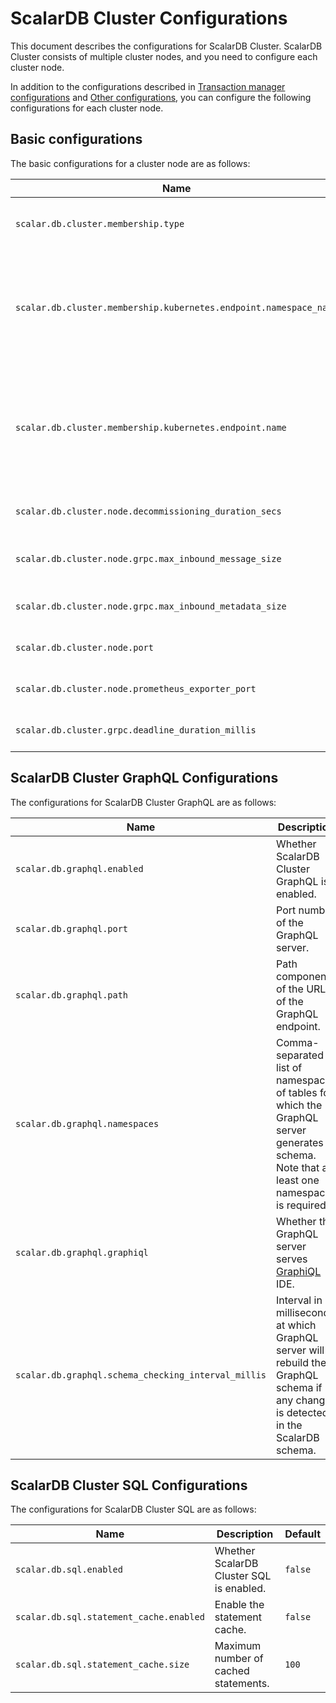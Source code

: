 # ScalarDB Cluster Configurations

This document describes the configurations for ScalarDB Cluster.
ScalarDB Cluster consists of multiple cluster nodes, and you need to configure each cluster node.

In addition to the configurations described in [Transaction manager configurations](https://github.com/scalar-labs/scalardb/blob/master/docs/configurations.md#transaction-manager-configurations) and [Other configurations](https://github.com/scalar-labs/scalardb/blob/master/docs/configurations.md#other-configurations), you can configure the following configurations for each cluster node.

## Basic configurations

The basic configurations for a cluster node are as follows:

| Name                                                              | Description                                                                                                                                                                                         | Default                |
|-------------------------------------------------------------------|-----------------------------------------------------------------------------------------------------------------------------------------------------------------------------------------------------|------------------------|
| `scalar.db.cluster.membership.type`                               | Membership type. Currently, only `KUBERNETES` can be specified.                                                                                                                                     | `KUBERNETES`           |
| `scalar.db.cluster.membership.kubernetes.endpoint.namespace_name` | This configuration is for the `KUBERNETES` membership type. Namespace name for the [endpoint resource](https://kubernetes.io/docs/concepts/services-networking/service/#endpoints).                 | `default`              |
| `scalar.db.cluster.membership.kubernetes.endpoint.name`           | This configuration is for the `KUBERNETES` membership type. Name of the [endpoint resource](https://kubernetes.io/docs/concepts/services-networking/service/#endpoints) to get the membership info. |                        |
| `scalar.db.cluster.node.decommissioning_duration_secs`            | Decommissioning duration in seconds.                                                                                                                                                                | `30`                   |
| `scalar.db.cluster.node.grpc.max_inbound_message_size`            | Maximum message size allowed to be received.                                                                                                                                                        | The gRPC default value |
| `scalar.db.cluster.node.grpc.max_inbound_metadata_size`           | Maximum size of metadata allowed to be received.                                                                                                                                                    | The gRPC default value |
| `scalar.db.cluster.node.port`                                     | Port number of the ScalarDB Cluster node.                                                                                                                                                           | `60053`                |
| `scalar.db.cluster.node.prometheus_exporter_port`                 | Port number of the Prometheus exporter.                                                                                                                                                             | `9080`                 |
| `scalar.db.cluster.grpc.deadline_duration_millis`                 | Deadline duration for gRPC in milliseconds.                                                                                                                                                         | `60000` (60 seconds)   |

## ScalarDB Cluster GraphQL Configurations

The configurations for ScalarDB Cluster GraphQL are as follows:

| Name                                                | Description                                                                                                                                 | Default              |
|-----------------------------------------------------|---------------------------------------------------------------------------------------------------------------------------------------------|----------------------|
| `scalar.db.graphql.enabled`                         | Whether ScalarDB Cluster GraphQL is enabled.                                                                                                | `false`              |
| `scalar.db.graphql.port`                            | Port number of the GraphQL server.                                                                                                          | `8080`               |
| `scalar.db.graphql.path`                            | Path component of the URL of the GraphQL endpoint.                                                                                          | `/graphql`           |
| `scalar.db.graphql.namespaces`                      | Comma-separated list of namespaces of tables for which the GraphQL server generates a schema. Note that at least one namespace is required. |                      |
| `scalar.db.graphql.graphiql`                        | Whether the GraphQL server serves [GraphiQL](https://github.com/graphql/graphiql) IDE.                                                      | `true`               |
| `scalar.db.graphql.schema_checking_interval_millis` | Interval in milliseconds at which GraphQL server will rebuild the GraphQL schema if any change is detected in the ScalarDB schema.          | `30000` (30 seconds) |

## ScalarDB Cluster SQL Configurations

The configurations for ScalarDB Cluster SQL are as follows:

| Name                                    | Description                              | Default |
|-----------------------------------------|------------------------------------------|---------|
| `scalar.db.sql.enabled`                 | Whether ScalarDB Cluster SQL is enabled. | `false` |
| `scalar.db.sql.statement_cache.enabled` | Enable the statement cache.              | `false` |
| `scalar.db.sql.statement_cache.size`    | Maximum number of cached statements.     | `100`   |
